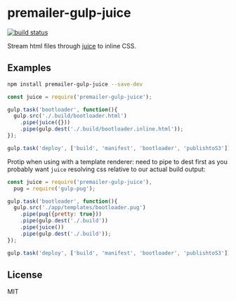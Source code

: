 # premailer-gulp-juice

[![build status](https://secure.travis-ci.org/premailer/gulp-juice.png)](http://travis-ci.org/premailer/gulp-juice)

Stream html files through [juice](https://www.npmjs.org/package/juice) to
inline CSS.

## Examples

```bash
npm install premailer-gulp-juice --save-dev 
```

```js
const juice = require('premailer-gulp-juice');

gulp.task('bootloader', function(){
  gulp.src('./.build/bootloader.html')
    .pipe(juice({}))
    .pipe(gulp.dest('./.build/bootloader.inline.html'));
});

gulp.task('deploy', ['build', 'manifest', 'bootloader', 'publishtoS3']);
```

Protip when using with a template renderer: need to pipe to dest first as
you probably want `juice` resolving css relative to our actual build output:

```js
const juice = require('premailer-gulp-juice'),
  pug = require('gulp-pug');

gulp.task('bootloader', function(){
  gulp.src('./app/templates/bootloader.pug')
    .pipe(pug({pretty: true}))
    .pipe(gulp.dest('./.build'))
    .pipe(juice())
    .pipe(gulp.dest('./.build'));
});

gulp.task('deploy', ['build', 'manifest', 'bootloader', 'publishtoS3']);
```

## License

MIT
